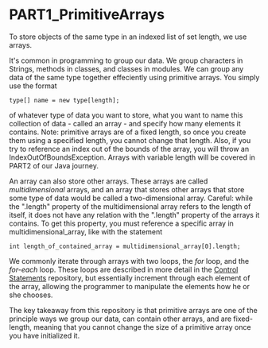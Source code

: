 # PART1_PrimitiveArrays
To store objects of the same type in an indexed list of set length, we use arrays.

It's common in programming to group our data. We group characters in Strings, methods
in classes, and classes in modules. We can group any data of the same type together
effeciently using primitive arrays. You simply use the format
```
type[] name = new type[length];
```
of whatever type of data you want to store, what you want to name this collection of data -
called an array - and specify how many elements it contains. Note: primitive arrays are of
a fixed length, so once you create them using a specified length, you cannot change that length.
Also, if you try to reference an index out of the bounds of the array, you will throw an
IndexOutOfBoundsException. Arrays with variable length will be covered in PART2 of our Java journey.

An array can also store other arrays. These arrays are called *multidimensional* arrays, and an array
that stores other arrays that store some type of data would be called a two-dimensional array. Careful:
while the ".length" property of the multidimensional array refers to the length of itself, it 
does not have any relation with the ".length" property of the arrays it contains. To get this property,
you must reference a specific array in multidimensional_array, like with the statement
```
int length_of_contained_array = multidimensional_array[0].length;
```

We commonly iterate through arrays with two loops, the *for* loop, and the *for-each* loop. These loops
are described in more detail in the [Control Statements](https://github.com/TheGreyhounds/PART1_ControlStatements) repository,
but essentially increment through each element of the array, allowing the programmer to manipulate the elements
how he or she chooses.

The key takeaway from this repository is that primitive arrays are one of the principle ways we group our
data, can contain other arrays, and are fixed-length, meaning that you cannot change the size of a primitive
array once you have initialized it.